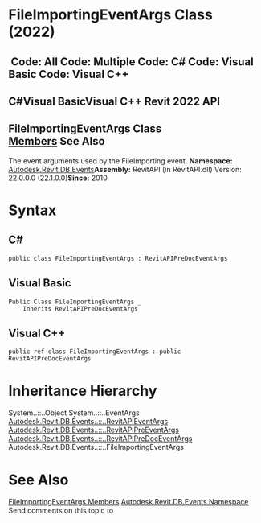 # FileImportingEventArgs Class (2022)

﻿
 Code: All Code: Multiple Code: C# Code: Visual Basic Code: Visual C++   
---  
C#Visual BasicVisual C++
Revit 2022 API  
---  
FileImportingEventArgs Class  
[Members](92994e72-01db-a9da-0933-42eb7fd1b45c.md "FileImportingEventArgs Members") See Also  
---  
The event arguments used by the FileImporting event. 
**Namespace:** [Autodesk.Revit.DB.Events](b86712d6-83b3-e044-8016-f9881ecd3800.md "Autodesk.Revit.DB.Events Namespace")**Assembly:** RevitAPI (in RevitAPI.dll) Version: 22.0.0.0 (22.1.0.0)**Since:** 2010 
# Syntax
C#  
---  
```text
public class FileImportingEventArgs : RevitAPIPreDocEventArgs
```
  
Visual Basic  
---  
```text
Public Class FileImportingEventArgs _
	Inherits RevitAPIPreDocEventArgs
```
  
Visual C++  
---  
```text
public ref class FileImportingEventArgs : public RevitAPIPreDocEventArgs
```
  
# Inheritance Hierarchy
System..::..Object System..::..EventArgs [Autodesk.Revit.DB.Events..::..RevitAPIEventArgs](7c98499c-e345-cfda-ef89-48eccd3c9992.md "RevitAPIEventArgs Class") [Autodesk.Revit.DB.Events..::..RevitAPIPreEventArgs](14097470-c9d9-0143-dc1b-b93a60a460e6.md "RevitAPIPreEventArgs Class") [Autodesk.Revit.DB.Events..::..RevitAPIPreDocEventArgs](ef0073c4-f86b-64b9-12f2-268f4e1b8bbe.md "RevitAPIPreDocEventArgs Class") Autodesk.Revit.DB.Events..::..FileImportingEventArgs
# See Also
[FileImportingEventArgs Members](92994e72-01db-a9da-0933-42eb7fd1b45c.md "FileImportingEventArgs Members")
[Autodesk.Revit.DB.Events Namespace](b86712d6-83b3-e044-8016-f9881ecd3800.md "Autodesk.Revit.DB.Events Namespace")
Send comments on this topic to 